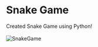 # Snake Game
Created Snake Game using Python!
<br>
<br>
![SnakeGame](https://user-images.githubusercontent.com/117547583/201014331-2786bf73-60fc-417c-8761-f954c6afd833.png)
